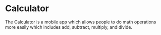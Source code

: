 # Calculator
The Calculator is a mobile app which allows people to do math operations more easily which includes add, subtract, multiply, and divide.
